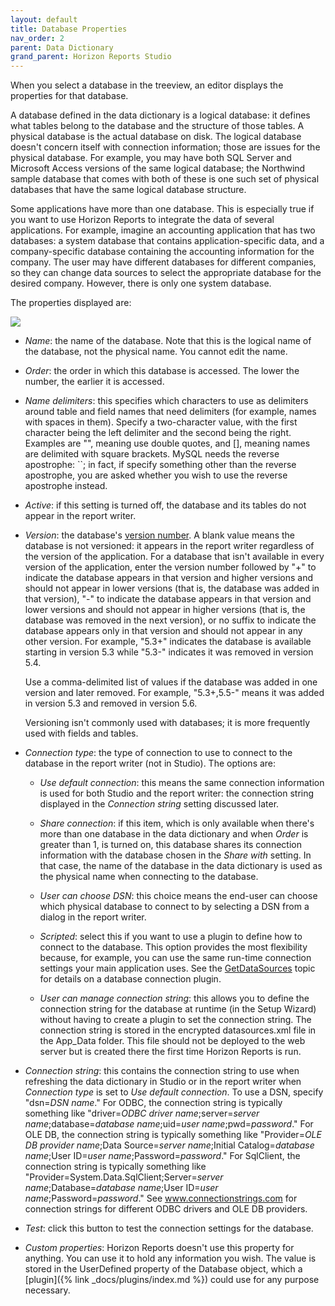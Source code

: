 ```yaml
---
layout: default
title: Database Properties
nav_order: 2
parent: Data Dictionary
grand_parent: Horizon Reports Studio
---
```


When you select a database in the treeview, an editor displays the properties for that database.

A database defined in the data dictionary is a logical database: it defines what tables belong to the database and the structure of those tables. A physical database is the actual database on disk. The logical database doesn't concern itself with connection information; those are issues for the physical database. For example, you may have both SQL Server and Microsoft Access versions of the same logical database; the Northwind sample database that comes with both of these is one such set of physical databases that have the same logical database structure.

Some applications have more than one database. This is especially true if you want to use Horizon Reports to integrate the data of several applications. For example, imagine an accounting application that has two databases: a system database that contains application-specific data, and a company-specific database containing the accounting information for the company. The user may have different databases for different companies, so they can change data sources to select the appropriate database for the desired company. However, there is only one system database.

The properties displayed are:

![](images\databaseprops.png)

* *Name*: the name of the database. Note that this is the logical name of the database, not the physical name. You cannot edit the name.

* *Order*: the order in which this database is accessed. The lower the number, the earlier it is accessed.

* *Name delimiters*: this specifies which characters to use as delimiters around table and field names that need delimiters (for example, names with spaces in them). Specify a two-character value, with the first character being the left delimiter and the second being the right. Examples are "", meaning use double quotes, and [], meaning names are delimited with square brackets. MySQL needs the reverse apostrophe: ``; in fact, if specify something other than the reverse apostrophe, you are asked whether you wish to use the reverse apostrophe instead.

* *Active*: if this setting is turned off, the database and its tables do not appear in the report writer.

* *Version*: the database's [version number](vfps://Topic/_2M70UOIFZ). A blank value means the database is not versioned: it appears in the report writer regardless of the version of the application. For a database that isn't available in every version of the application, enter the version number followed by "+" to indicate the database appears in that version and higher versions and should not appear in lower versions (that is, the database was added in that version), "-" to indicate the database appears in that version and lower versions and should not appear in higher versions (that is, the database was removed in the next version), or no suffix to indicate the database appears only in that version and should not appear in any other version. For example, "5.3+" indicates the database is available starting in version 5.3 while "5.3-" indicates it was removed in version 5.4.

    Use a comma-delimited list of values if the database was added in one version and later removed. For example, "5.3+,5.5-" means it was added in version 5.3 and removed in version 5.6.

    Versioning isn't commonly used with databases; it is more frequently used with fields and tables.

* *Connection type*: the type of connection to use to connect to the database in the report writer (not in Studio). The options are:

    * *Use default connection*: this means the same connection information is used for both Studio and the report writer: the connection string displayed in the *Connection string* setting discussed later.

    * *Share connection*: if this item, which is only available when there's more than one database in the data dictionary and when *Order* is greater than 1, is turned on, this database shares its connection information with the database chosen in the *Share with* setting. In that case, the name of the database in the data dictionary is used as the physical name when connecting to the database.

    * *User can choose DSN*: this choice means the end-user can choose which physical database to connect to by selecting a DSN from a dialog in the report writer.

    * *Scripted*: select this if you want to use a plugin to define how to connect to the database. This option provides the most flexibility because, for example, you can use the same run-time connection settings your main application uses. See the [GetDataSources](vfps://Topic/_0OV0TGF6C) topic for details on a database connection plugin.

    * *User can manage connection string*: this allows you to define the connection string for the database at runtime (in the Setup Wizard) without having to create a plugin to set the connection string. The connection string is stored in the encrypted datasources.xml file in the App_Data folder. This file should not be deployed to the web server but is created there the first time Horizon Reports is run.


* *Connection string*: this contains the connection string to use when refreshing the data dictionary in Studio or in the report writer when *Connection type* is set to *Use default connection*. To use a DSN, specify "dsn=*DSN name*." For ODBC, the connection string is typically something like "driver=*ODBC driver name*;server=*server name*;database=*database name*;uid=*user name*;pwd=*password*." For OLE DB, the connection string is typically something like "Provider=*OLE DB provider name*;Data Source=*server name*;Initial Catalog=*database name*;User ID=*user name*;Password=*password*." For SqlClient, the connection string is typically something like "Provider=System.Data.SqlClient;Server=*server name*;Database=*database name*;User ID=*user name*;Password=*password*." See <a href="http://www.connectionstrings.com" target="top">www.connectionstrings.com</a> for connection strings for different ODBC drivers and OLE DB providers.

* *Test*: click this button to test the connection settings for the database.

* *Custom properties*: Horizon Reports doesn't use this property for anything. You can use it to hold any information you wish. The value is stored in the UserDefined property of the Database object, which a [plugin]({% link _docs/plugins/index.md %}) could use for any purpose necessary.

